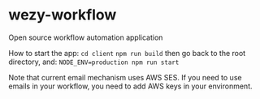 # wezy-workflow
Open source workflow automation application

How to start the app:
`cd client`
`npm run build`
then go back to the root directory, and:
`NODE_ENV=production npm run start`


Note that current email mechanism uses AWS SES. 
If you need to use emails in your workflow, you need to add AWS keys in your environment.



